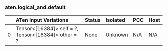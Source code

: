 ### aten.logical_and.default
|    | ATen Input Variations                                  | Status   | Isolated   | PCC   | Host   |
|---:|:-------------------------------------------------------|:---------|:-----------|:------|:-------|
|  0 | Tensor<[16384]> self = ?,<br>Tensor<[16384]> other = ? | None     | Unknown    | N/A   | N/A    |

